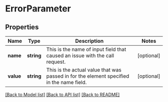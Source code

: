 # ErrorParameter

## Properties
Name | Type | Description | Notes
------------ | ------------- | ------------- | -------------
**name** | **string** | This is the name of input field that caused an issue with the call request. | [optional] 
**value** | **string** | This is the actual value that was passed in for the element specified in the name field. | [optional] 

[[Back to Model list]](../../README.md#documentation-for-models) [[Back to API list]](../../README.md#documentation-for-api-endpoints) [[Back to README]](../../README.md)


